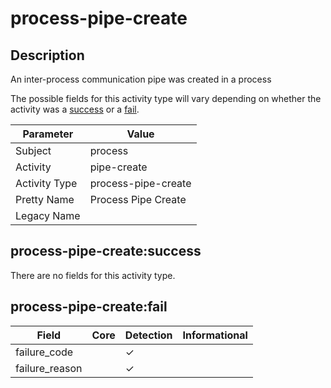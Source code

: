 process-pipe-create
===================

Description
-----------
An inter-process communication pipe was created in a process

The possible fields for this activity type will vary depending on whether the activity was a [success](#process-pipe-createsuccess) or a [fail](#process-pipe-createfail).

| Parameter     | Value               |
| ------------- | ------------------- |
| Subject       | process             |
| Activity      | pipe-create         |
| Activity Type | process-pipe-create |
| Pretty Name   | Process Pipe Create |
| Legacy Name   |                     |

process-pipe-create:success
---------------------------

There are no fields for this activity type.


process-pipe-create:fail
------------------------

| Field          | Core | Detection | Informational |
| -------------- | ---- | --------- | ------------- |
| failure_code   |      | &#10003;  |               |
| failure_reason |      | &#10003;  |               |